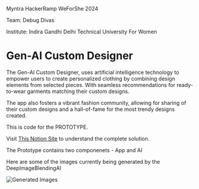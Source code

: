 Myntra HackerRamp WeForShe 2024

Team: Debug Divas

Institute: Indira Gandhi Delhi Technical University For Women

# Gen-AI Custom Designer

The Gen-AI Custom Designer, uses artificial intelligence technology to empower users to create personalized clothing by combining design elements from selected pieces. With seamless recommendations for ready-to-wear garments matching their custom designs.

The app also fosters a vibrant fashion community, allowing for sharing of their custom designs and a hall-of-fame for the most trendy designs created.

This is code for the PROTOTYPE.

Visit [This Notion Site]([url](https://tangible-sorrel-d84.notion.site/Myntra-HackerRamp-WeForShe-2024-daafab0b6e0549ffaa286980a180ad74)) to understand the complete solution.

The Prototype contains two componenets - App and AI

Here are some of the images currently being generated by the DeepImageBlendingAI

![Generated Images]([https://github.com/soctopus2327/DEV21SPRINT-SafeSteps/blob/main/images/logo.PNG](https://github.com/soctopus2327/Gen-AI-Custom-Designer/blob/main/Generated%20Images.png))
